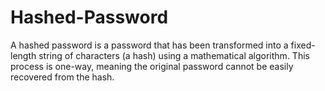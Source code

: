 # Hashed-Password
A hashed password is a password that has been transformed into a fixed-length string of characters (a hash) using a mathematical algorithm. This process is one-way, meaning the original password cannot be easily recovered from the hash.
